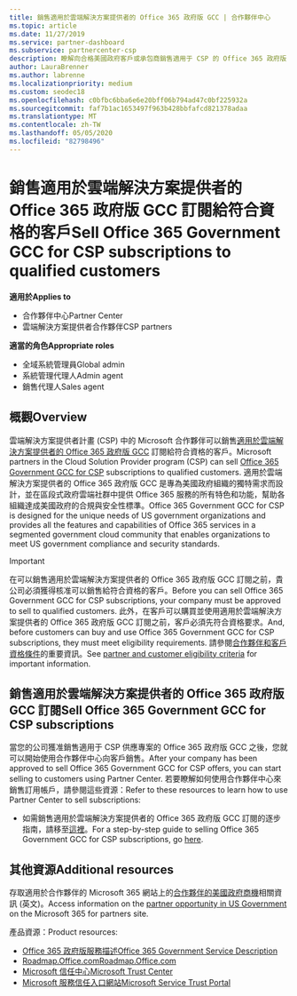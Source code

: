 ```yaml
---
title: 銷售適用於雲端解決方案提供者的 Office 365 政府版 GCC | 合作夥伴中心
ms.topic: article
ms.date: 11/27/2019
ms.service: partner-dashboard
ms.subservice: partnercenter-csp
description: 瞭解向合格美國政府客戶或承包商銷售適用于 CSP 的 Office 365 政府版 GCC 訂閱的步驟和需求。
author: LauraBrenner
ms.author: labrenne
ms.localizationpriority: medium
ms.custom: seodec18
ms.openlocfilehash: c0bfbc6bba6e6e20bff06b794ad47c0bf225932a
ms.sourcegitcommit: faf7b1ac1653497f963b428bbfafcd821378adaa
ms.translationtype: MT
ms.contentlocale: zh-TW
ms.lasthandoff: 05/05/2020
ms.locfileid: "82798496"
---
```

# <a name="sell-office-365-government-gcc-for-csp-subscriptions-to-qualified-customers"></a><span data-ttu-id="91dd0-103">銷售適用於雲端解決方案提供者的 Office 365 政府版 GCC 訂閱給符合資格的客戶</span><span class="sxs-lookup"><span data-stu-id="91dd0-103">Sell Office 365 Government GCC for CSP subscriptions to qualified customers</span></span>

<span data-ttu-id="91dd0-104">**適用於**</span><span class="sxs-lookup"><span data-stu-id="91dd0-104">**Applies to**</span></span>

-  <span data-ttu-id="91dd0-105">合作夥伴中心</span><span class="sxs-lookup"><span data-stu-id="91dd0-105">Partner Center</span></span>
-  <span data-ttu-id="91dd0-106">雲端解決方案提供者合作夥伴</span><span class="sxs-lookup"><span data-stu-id="91dd0-106">CSP partners</span></span>

<span data-ttu-id="91dd0-107">**適當的角色**</span><span class="sxs-lookup"><span data-stu-id="91dd0-107">**Appropriate roles**</span></span>

- <span data-ttu-id="91dd0-108">全域系統管理員</span><span class="sxs-lookup"><span data-stu-id="91dd0-108">Global admin</span></span>
- <span data-ttu-id="91dd0-109">系統管理代理人</span><span class="sxs-lookup"><span data-stu-id="91dd0-109">Admin agent</span></span>
- <span data-ttu-id="91dd0-110">銷售代理人</span><span class="sxs-lookup"><span data-stu-id="91dd0-110">Sales agent</span></span>

## <a name="overview"></a><span data-ttu-id="91dd0-111">概觀</span><span class="sxs-lookup"><span data-stu-id="91dd0-111">Overview</span></span>

<span data-ttu-id="91dd0-112">雲端解決方案提供者計畫 (CSP) 中的 Microsoft 合作夥伴可以銷售[適用於雲端解決方案提供者的 Office 365 政府版 GCC](https://www.microsoft.com/microsoft-365/partners/governmentforCSP) 訂閱給符合資格的客戶。</span><span class="sxs-lookup"><span data-stu-id="91dd0-112">Microsoft partners in the Cloud Solution Provider program (CSP) can sell [Office 365 Government GCC for CSP](https://www.microsoft.com/microsoft-365/partners/governmentforCSP) subscriptions to qualified customers.</span></span> <span data-ttu-id="91dd0-113">適用於雲端解決方案提供者的 Office 365 政府版 GCC 是專為美國政府組織的獨特需求而設計，並在區段式政府雲端社群中提供 Office 365 服務的所有特色和功能，幫助各組織達成美國政府的合規與安全性標準。</span><span class="sxs-lookup"><span data-stu-id="91dd0-113">Office 365 Government GCC for CSP is designed for the unique needs of US government organizations and provides all the features and capabilities of Office 365 services in a segmented government cloud community that enables organizations to meet US government compliance and security standards.</span></span> 

>[!IMPORTANT] 
><span data-ttu-id="91dd0-114">在可以銷售適用於雲端解決方案提供者的 Office 365 政府版 GCC 訂閱之前，貴公司必須獲得核准可以銷售給符合資格的客戶。</span><span class="sxs-lookup"><span data-stu-id="91dd0-114">Before you can sell Office 365 Government GCC for CSP subscriptions, your company must be approved to sell to qualified customers.</span></span> <span data-ttu-id="91dd0-115">此外，在客戶可以購買並使用適用於雲端解決方案提供者的 Office 365 政府版 GCC 訂閱之前，客戶必須先符合資格要求。</span><span class="sxs-lookup"><span data-stu-id="91dd0-115">And, before customers can buy and use Office 365 Government GCC for CSP subscriptions, they must meet eligibility requirements.</span></span> <span data-ttu-id="91dd0-116">請參閱[合作夥伴和客戶資格條件](csp-gcc-validate.md)的重要資訊。</span><span class="sxs-lookup"><span data-stu-id="91dd0-116">See [partner and customer eligibility criteria](csp-gcc-validate.md) for important information.</span></span>


## <a name="sell-office-365-government-gcc-for-csp-subscriptions"></a><span data-ttu-id="91dd0-117">銷售適用於雲端解決方案提供者的 Office 365 政府版 GCC 訂閱</span><span class="sxs-lookup"><span data-stu-id="91dd0-117">Sell Office 365 Government GCC for CSP subscriptions</span></span>

<span data-ttu-id="91dd0-118">當您的公司獲准銷售適用于 CSP 供應專案的 Office 365 政府版 GCC 之後，您就可以開始使用合作夥伴中心向客戶銷售。</span><span class="sxs-lookup"><span data-stu-id="91dd0-118">After your company has been approved to sell Office 365 Government GCC for CSP offers, you can start selling to customers using Partner Center.</span></span> <span data-ttu-id="91dd0-119">若要瞭解如何使用合作夥伴中心來銷售訂用帳戶，請參閱這些資源：</span><span class="sxs-lookup"><span data-stu-id="91dd0-119">Refer to these resources to learn how to use Partner Center to sell subscriptions:</span></span> 

-   <span data-ttu-id="91dd0-120">如需銷售適用於雲端解決方案提供者的 Office 365 政府版 GCC 訂閱的逐步指南，請移至[這裡](https://go.microsoft.com/fwlink/?linkid=2007323)。</span><span class="sxs-lookup"><span data-stu-id="91dd0-120">For a step-by-step guide to selling Office 365 Government GCC for CSP subscriptions, go [here](https://go.microsoft.com/fwlink/?linkid=2007323).</span></span>  


## <a name="additional-resources"></a><span data-ttu-id="91dd0-121">其他資源</span><span class="sxs-lookup"><span data-stu-id="91dd0-121">Additional resources</span></span>

<span data-ttu-id="91dd0-122">存取適用於合作夥伴的 Microsoft 365 網站上的[合作夥伴的美國政府商機](https://www.microsoft.com/microsoft-365/partners/governmentforCSP)相關資訊 (英文)。</span><span class="sxs-lookup"><span data-stu-id="91dd0-122">Access information on the [partner opportunity in US Government](https://www.microsoft.com/microsoft-365/partners/governmentforCSP) on the Microsoft 365 for partners site.</span></span>

<span data-ttu-id="91dd0-123">產品資源：</span><span class="sxs-lookup"><span data-stu-id="91dd0-123">Product resources:</span></span>

- [<span data-ttu-id="91dd0-124">Office 365 政府版服務描述</span><span class="sxs-lookup"><span data-stu-id="91dd0-124">Office 365 Government Service Description</span></span>](https://technet.microsoft.com/library/mt774581.aspx)
- [<span data-ttu-id="91dd0-125">Roadmap.Office.com</span><span class="sxs-lookup"><span data-stu-id="91dd0-125">Roadmap.Office.com</span></span>](https://products.office.com/business/office-365-roadmap)
- [<span data-ttu-id="91dd0-126">Microsoft 信任中心</span><span class="sxs-lookup"><span data-stu-id="91dd0-126">Microsoft Trust Center</span></span>](https://www.microsoft.com/TrustCenter/)
- [<span data-ttu-id="91dd0-127">Microsoft 服務信任入口網站</span><span class="sxs-lookup"><span data-stu-id="91dd0-127">Microsoft Service Trust Portal</span></span>](https://aka.ms/STP)


